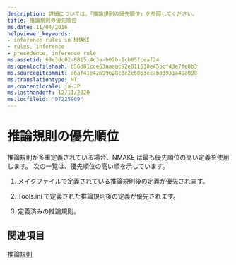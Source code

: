 ```yaml
---
description: 詳細については、「推論規則の優先順位」を参照してください。
title: 推論規則の優先順位
ms.date: 11/04/2016
helpviewer_keywords:
- inference rules in NMAKE
- rules, inference
- precedence, inference rule
ms.assetid: 69e3dc02-0815-4c3a-b02b-1cb85fceaf24
ms.openlocfilehash: b56d01cce63aaaac92e011630e45bcf43e7fe0b3
ms.sourcegitcommit: d6af41e42699628c3e2e6063ec7b03931a49a098
ms.translationtype: MT
ms.contentlocale: ja-JP
ms.lasthandoff: 12/11/2020
ms.locfileid: "97225909"
---
```

# <a name="precedence-in-inference-rules"></a>推論規則の優先順位

推論規則が多重定義されている場合、NMAKE は最も優先順位の高い定義を使用します。 次の一覧は、優先順位の高い順を示しています。

1. メイクファイルで定義されている推論規則後の定義が優先されます。

1. Tools.ini で定義された推論規則後の定義が優先されます。

1. 定義済みの推論規則。

## <a name="see-also"></a>関連項目

[推論規則](inference-rules.md)
